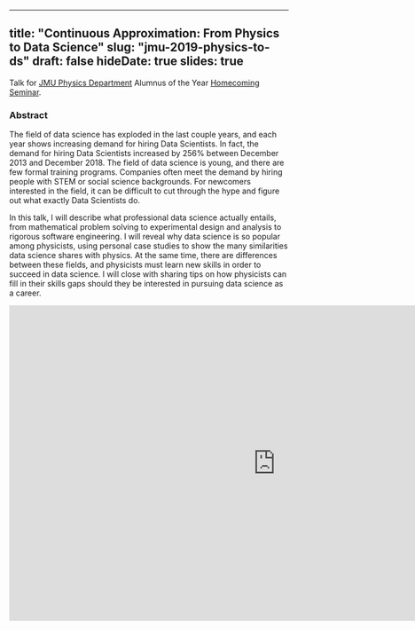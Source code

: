 
---
title: "Continuous Approximation: From Physics to Data Science"
slug: "jmu-2019-physics-to-ds"
draft: false
hideDate: true
slides: true
---

Talk for [JMU Physics Department](https://www.jmu.edu/physics/) Alumnus of the Year [Homecoming Seminar](http://csma31.csm.jmu.edu/physics/courses/391/Speakers/2019fall/abstract_rosenthal_ethan.pdf).

### Abstract

The field of data science has exploded in the last couple years, and each year shows increasing demand for hiring Data Scientists. In fact, the demand for hiring Data Scientists increased by 256% between December 2013 and December 2018. The field of data science is young, and there are few formal training programs. Companies often meet the demand by hiring people with STEM or social science backgrounds. For newcomers interested in the field, it can be difficult to cut through the hype and figure out what exactly Data Scientists do. 

In this talk, I will describe what professional data science actually entails, from mathematical problem solving to experimental design and analysis to rigorous software engineering. I will reveal why data science is so popular among physicists, using personal case studies to show the many similarities data science shares with physics. At the same time, there are differences between these fields, and physicists must learn new skills in order to succeed in data science. I will close with sharing tips on how physicists can fill in their skills gaps should they be interested in pursuing data science as a career.


<div class="google-slides-container">
  <iframe src="https://docs.google.com/presentation/d/e/2PACX-1vR28H5UsDmvuyjeB34Jf8UjLznprDP-0JuNJvNjQ0f-dEjzaqvwRvnbII7ADJqpYszIptCYXxW06t_F/embed?start=false&loop=false&delayms=60000" frameborder="0" width="960" height="569" allowfullscreen="true" mozallowfullscreen="true" webkitallowfullscreen="true"></iframe>
</div>
